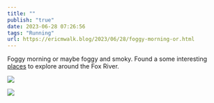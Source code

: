 ```yaml
---
title: ""
publish: "true"
date: 2023-06-28 07:26:56
tags: "Running"
url: https://ericmwalk.blog/2023/06/28/foggy-morning-or.html
---
```


Foggy morning or maybe foggy and smoky.  Found a some interesting [places](https://strava.com/activities/9349627697) to explore around the Fox River.

![](https://ericmwalk.blog/uploads/2023/3f13ad179c.jpg)

![](https://ericmwalk.blog/uploads/2023/1043b58d7c.jpg)
